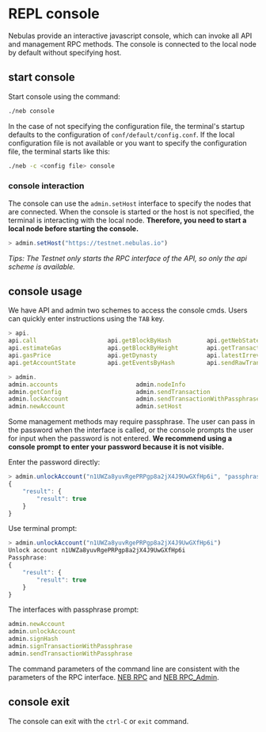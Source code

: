# REPL console

Nebulas provide an interactive javascript console, which can invoke all API and management RPC methods. The console is connected to the local node by default without specifying host.

## start console

Start console using the command:

```bash
./neb console
```

In the case of not specifying the configuration file, the terminal's startup defaults to the configuration of `conf/default/config.conf`. If the local configuration file is not available or you want to specify the configuration file, the terminal starts like this:

```bash
./neb -c <config file> console
```

### console interaction

The console can use the `admin.setHost` interface to specify the nodes that are connected. When the console is started or the host is not specified, the terminal is interacting with the local node. **Therefore, you need to start a local node before starting the console.**

```javascript
> admin.setHost("https://testnet.nebulas.io")
```

_Tips: The Testnet only starts the RPC interface of the API, so only the api scheme is available._

## console usage

We have API and admin two schemes to access the console cmds. Users can quickly enter instructions using the `TAB` key.

```javascript
> api.
api.call                    api.getBlockByHash          api.getNebState             api.subscribe
api.estimateGas             api.getBlockByHeight        api.getTransactionReceipt
api.gasPrice                api.getDynasty              api.latestIrreversibleBlock
api.getAccountState         api.getEventsByHash         api.sendRawTransaction
```

```javascript
> admin.
admin.accounts                      admin.nodeInfo                      admin.signHash
admin.getConfig                     admin.sendTransaction               admin.signTransactionWithPassphrase
admin.lockAccount                   admin.sendTransactionWithPassphrase admin.startPprof
admin.newAccount                    admin.setHost                       admin.unlockAccount
```

Some management methods may require passphrase. The user can pass in the password when the interface is called, or the console prompts the user for input when the password is not entered. **We recommend using a console prompt to enter your password because it is not visible.**

Enter the password directly:

```javascript
> admin.unlockAccount("n1UWZa8yuvRgePRPgp8a2jX4J9UwGXfHp6i", "passphrase")
{
    "result": {
        "result": true
    }
}
```

Use terminal prompt:

```javascript
> admin.unlockAccount("n1UWZa8yuvRgePRPgp8a2jX4J9UwGXfHp6i")
Unlock account n1UWZa8yuvRgePRPgp8a2jX4J9UwGXfHp6i
Passphrase:
{
    "result": {
        "result": true
    }
}
```

The interfaces with passphrase prompt:

```javascript
admin.newAccount
admin.unlockAccount
admin.signHash
admin.signTransactionWithPassphrase
admin.sendTransactionWithPassphrase
```

The command parameters of the command line are consistent with the parameters of the RPC interface. [NEB RPC](https://github.com/nebulasio/wiki/blob/master/rpc.md) and [NEB RPC\_Admin](https://github.com/nebulasio/wiki/blob/master/rpc_admin.md).

## console exit

The console can exit with the `ctrl-C` or `exit` command.

